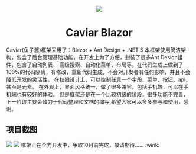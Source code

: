 <p align="center">
  <a href="#">
    <img src="https://images.gitee.com/uploads/images/2021/0722/235619_37006555_1456276.png">
  </a>
</p>
<h1 align="center">Caviar Blazor</h1>
Caviar(鱼子酱)框架采用了：Blazor + Ant Design + .NET 5 本框架使用简洁架构，包含了后台管理基础功能，在开发上为了方便，封装了很多Ant Design组件，包含了自动列表、 高级搜索、自动化菜单、布局等。在代码生成上做到了100%的代码隔离，有修改，重新代码生成，不会对开发者有任何影响，并且不会降低开发的灵活性。 在权限设计上，可以控制任意一个字段、菜单、按钮、api、甚至是元素。 在外观上，界面风格统一，做了很多兼容，包括手机端，可以在手机端也有较好的体验。 但是框架还是在一个比较初级的阶段，很多功能不完善，下一阶段主要会致力于代码整理和文档的编写,希望大家可以多多参与和使用，感谢。
<h2>项目截图</h2>
<img src="https://images.gitee.com/uploads/images/2021/0723/000424_a3f9bc67_1456276.png">
<img src="https://images.gitee.com/uploads/images/2021/0723/000520_70fd8b16_1456276.png">
框架正在全力开发中，争取10月前完成，敬请期待…… :wink: 
